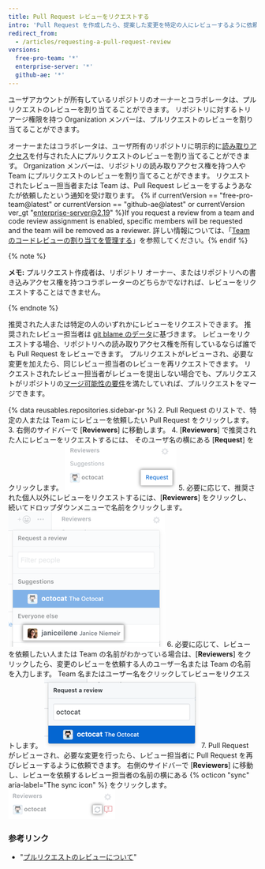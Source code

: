 ```yaml
---
title: Pull Request レビューをリクエストする
intro: 'Pull Request を作成したら、提案した変更を特定の人にレビューするように依頼できます。 あなたが Organization のメンバーである場合、特定の Team に変更をレビューするようリクエストすることもできます。'
redirect_from:
  - /articles/requesting-a-pull-request-review
versions:
  free-pro-team: '*'
  enterprise-server: '*'
  github-ae: '*'
---
```


ユーザアカウントが所有しているリポジトリのオーナーとコラボレータは、プルリクエストのレビューを割り当てることができます。 リポジトリに対するトリアージ権限を持つ Organization メンバーは、プルリクエストのレビューを割り当てることができます。

オーナーまたはコラボレータは、ユーザ所有のリポジトリに明示的に[読み取りアクセス](/articles/access-permissions-on-github)を付与された人にプルリクエストのレビューを割り当てることができます。 Organization メンバーは、リポジトリの読み取りアクセス権を持つ人や Team にプルリクエストのレビューを割り当てることができます。 リクエストされたレビュー担当者または Team は、Pull Request レビューをするようあなたが依頼したという通知を受け取ります。 {% if currentVersion == "free-pro-team@latest" or currentVersion == "github-ae@latest" or currentVersion ver_gt "enterprise-server@2.19" %}If you request a review from a team and code review assignment is enabled, specific members will be requested and the team will be removed as a reviewer. 詳しい情報については、「[Team のコードレビューの割り当てを管理する](/github/setting-up-and-managing-organizations-and-teams/managing-code-review-assignment-for-your-team)」を参照してください。{% endif %}

{% note %}

**メモ:** プルリクエスト作成者は、リポジトリ オーナー、またはリポジトリへの書き込みアクセス権を持つコラボレーターのどちらかでなければ、レビューをリクエストすることはできません。

{% endnote %}

推奨された人または特定の人のいずれかにレビューをリクエストできます。 推奨されたレビュー担当者は [git blame のデータ](/articles/tracking-changes-in-a-file/)に基づきます。 レビューをリクエストする場合、リポジトリへの読み取りアクセス権を所有しているならば誰でも Pull Request をレビューできます。 プルリクエストがレビューされ、必要な変更を加えたら、同じレビュー担当者のレビューを再リクエストできます。 リクエストされたレビュー担当者がレビューを提出しない場合でも、プルリクエストがリポジトリの[マージ可能性の要件](/articles/defining-the-mergeability-of-pull-requests)を満たしていれば、プルリクエストをマージできます。

{% data reusables.repositories.sidebar-pr %}
2. Pull Request のリストで、特定の人または Team にレビューを依頼したい Pull Request をクリックします。
3. 右側のサイドバーで [**Reviewers**] に移動します。
4. [**Reviewers**] で推奨された人にレビューをリクエストするには、 そのユーザ名の横にある [**Request**] をクリックします。 ![右サイドバーのレビュー担当者リクエストアイコン](/assets/images/help/pull_requests/request-suggested-review.png)
5. 必要に応じて、推奨された個人以外にレビューをリクエストするには、[**Reviewers**] をクリックし、続いてドロップダウンメニューで名前をクリックします。 ![右サイドバーでのレビュー担当者連動アイコン](/assets/images/help/pull_requests/request-a-review-not-suggested.png)
6. 必要に応じて、レビューを依頼したい人または Team の名前がわかっている場合は、[**Reviewers**] をクリックしたら、変更のレビューを依頼する人のユーザー名または Team の名前を入力します。 Team 名またはユーザー名をクリックしてレビューをリクエストします。 ![レビュー担当者のユーザ名を入力するフィールドおよびレビュー担当者の名前を含むドロップダウン](/assets/images/help/pull_requests/choose-pull-request-reviewer.png)
7. Pull Request がレビューされ、必要な変更を行ったら、レビュー担当者に Pull Request を再びレビューするように依頼できます。 右側のサイドバーで [**Reviewers**] に移動し、レビューを依頼するレビュー担当者の名前の横にある {% octicon "sync" aria-label="The sync icon" %} をクリックします。 ![右サイドバーの再レビュー同期アイコン](/assets/images/help/pull_requests/request-re-review.png)

### 参考リンク

- "[プルリクエストのレビューについて](/articles/about-pull-request-reviews)"

